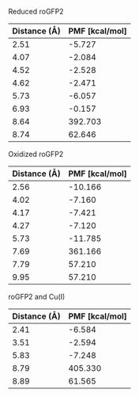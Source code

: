 Reduced roGFP2

| Distance (Å) | PMF [kcal/mol] |
|-----------|-----------|
| 2.51 | -5.727 |
| 4.07 | -2.084 |
| 4.52 | -2.528 |
| 4.62 | -2.471 |
| 5.73 | -6.057 |
| 6.93 | -0.157 |
| 8.64 | 392.703 |
| 8.74 | 62.646 |

Oxidized roGFP2

| Distance (Å) | PMF [kcal/mol] |
|-----------|-----------|
| 2.56 | -10.166 |
| 4.02 | -7.160 |
| 4.17 | -7.421 |
| 4.27 | -7.120 |
| 5.73 | -11.785 |
| 7.69 | 361.166 |
| 7.79 | 57.210 |
| 9.95 | 57.210 |

roGFP2 and Cu(I)

| Distance (Å) | PMF [kcal/mol] |
|-----------|-----------|
| 2.41 | -6.584 |
| 3.51 | -2.594 |
| 5.83 | -7.248 |
| 8.79 | 405.330 |
| 8.89 | 61.565 |
